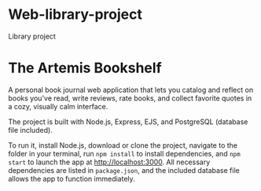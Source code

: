 # Web-library-project
Library project
# The Artemis Bookshelf

A personal book journal web application that lets you catalog and reflect on books you've read, write reviews, rate books, and collect favorite quotes in a cozy, visually calm interface. 

The project is built with Node.js, Express, EJS, and PostgreSQL (database file included).

To run it, install Node.js, download or clone the project, navigate to the folder in your terminal, run `npm install` to install dependencies, and `npm start` to launch the app at [http://localhost:3000](http://localhost:3000). All necessary dependencies are listed in `package.json`, and the included database file allows the app to function immediately.

